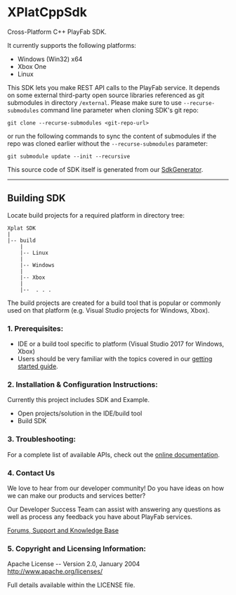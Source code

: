 # XPlatCppSdk
Cross-Platform C++ PlayFab SDK.

It currently supports the following platforms:
- Windows (Win32) x64
- Xbox One
- Linux

This SDK lets you make REST API calls to the PlayFab service. It depends on some external third-party open source libraries referenced as git submodules in directory `/external`. Please make sure to use `--recurse-submodules` command line parameter when cloning SDK's git repo:
```
git clone --recurse-submodules <git-repo-url>
```
or run the following commands to sync the content of submodules if the repo was cloned earlier without the `--recurse-submodules` parameter:

```
git submodule update --init --recursive
```
This source code of SDK itself is generated from our [SdkGenerator](https://github.com/PlayFab/SdkGenerator).

---
## Building SDK
Locate build projects for a required platform in directory tree:
```
Xplat SDK
|
|-- build
    |
    |-- Linux
    |
    |-- Windows
    |
    |-- Xbox
    |
    |--  . . .
```
The build projects are created for a build tool that is popular or commonly used on that platform (e.g. Visual Studio projects for Windows, Xbox).

### 1. Prerequisites:

* IDE or a build tool specific to platform (Visual Studio 2017 for Windows, Xbox)
* Users should be very familiar with the topics covered in our [getting started guide](https://api.playfab.com/docs/general-getting-started).

### 2. Installation & Configuration Instructions:

Currently this project includes SDK and Example.

* Open projects/solution in the IDE/build tool
* Build SDK

### 3. Troubleshooting:

For a complete list of available APIs, check out the [online documentation](http://api.playfab.com/Documentation/).

### 4. Contact Us
We love to hear from our developer community!
Do you have ideas on how we can make our products and services better?

Our Developer Success Team can assist with answering any questions as well as process any feedback you have about PlayFab services.

[Forums, Support and Knowledge Base](https://community.playfab.com/index.html)

### 5. Copyright and Licensing Information:

Apache License --
  Version 2.0, January 2004
  http://www.apache.org/licenses/

  Full details available within the LICENSE file.

